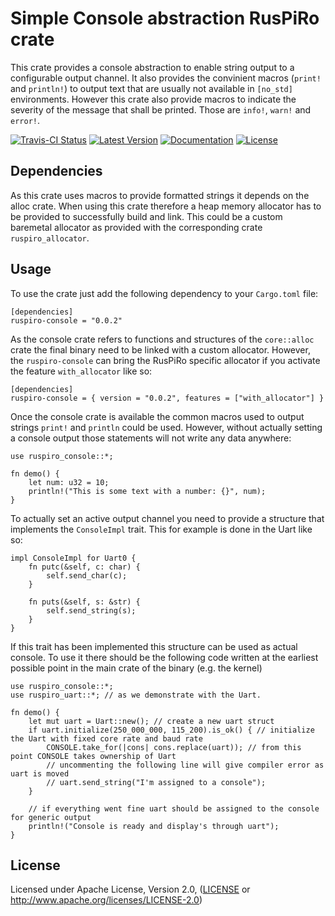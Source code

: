 # Simple Console abstraction RusPiRo crate

This crate provides a console abstraction to enable string output to a configurable output channel.
It also provides the convinient macros (``print!`` and ``println!``) to output text that are usually not 
available in ``[no_std]`` environments. However this crate also provide macros to indicate the severity of the 
message that shall be printed. Those are ``info!``, ``warn!`` and ``error!``.

[![Travis-CI Status](https://api.travis-ci.org/RusPiRo/ruspiro-console.svg?branch=master)](https://travis-ci.org/RusPiRo/ruspiro-console)
[![Latest Version](https://img.shields.io/crates/v/ruspiro-console.svg)](https://crates.io/crates/ruspiro-console)
[![Documentation](https://docs.rs/ruspiro-console/badge.svg)](https://docs.rs/ruspiro-console)
[![License](https://img.shields.io/crates/l/ruspiro-console.svg)](https://github.com/RusPiRo/ruspiro-console#license)

## Dependencies
As this crate uses macros to provide formatted strings it depends on the alloc crate. When using this crate
therefore a heap memory allocator has to be provided to successfully build and link. This could be a custom baremetal
allocator as provided with the corresponding crate ``ruspiro_allocator``.

## Usage
To use the crate just add the following dependency to your ``Cargo.toml`` file:
```
[dependencies]
ruspiro-console = "0.0.2"
```

As the console crate refers to functions and structures of the ``core::alloc`` crate the final binary need to be linked
with a custom allocator. However, the ``ruspiro-console`` can bring the RusPiRo specific allocator if you activate the
feature ``with_allocator`` like so:
```
[dependencies]
ruspiro-console = { version = "0.0.2", features = ["with_allocator"] }
```

Once the console crate is available the common macros used to output strings ``print!`` and ``println`` could be used.
However, without actually setting a console output those statements will not write any data anywhere:
```
use ruspiro_console::*;

fn demo() {
    let num: u32 = 10;
    println!("This is some text with a number: {}", num);
}
```

To actually set an active output channel you need to provide a structure that implements the ``ConsoleImpl`` trait. This
for example is done in the Uart like so:
```
impl ConsoleImpl for Uart0 {
    fn putc(&self, c: char) {
        self.send_char(c);
    }

    fn puts(&self, s: &str) {
        self.send_string(s);
    }
}
```

If this trait has been implemented this structure can be used as actual console. To use it there should be the following
code written at the earliest possible point in the main crate of the binary (e.g. the kernel)
```
use ruspiro_console::*;
use ruspiro_uart::*; // as we demonstrate with the Uart.

fn demo() {
    let mut uart = Uart::new(); // create a new uart struct
    if uart.initialize(250_000_000, 115_200).is_ok() { // initialize the Uart with fixed core rate and baud rate
        CONSOLE.take_for(|cons| cons.replace(uart)); // from this point CONSOLE takes ownership of Uart
        // uncommenting the following line will give compiler error as uart is moved
        // uart.send_string("I'm assigned to a console");
    }

    // if everything went fine uart should be assigned to the console for generic output
    println!("Console is ready and display's through uart");
}
```



## License
Licensed under Apache License, Version 2.0, ([LICENSE](LICENSE) or http://www.apache.org/licenses/LICENSE-2.0)